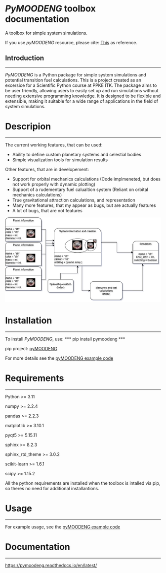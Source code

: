 # *PyMOODENG* toolbox documentation

A toolbox for simple system simulations. 

If you use *pyMOODENG* resource, please cite:  [This](https://pymoodeng.readthedocs.io/en/latest/) as reference. 

## Introduction
-----------------

*PyMOODENG* is a Python package for simple system simulations and potential transition fuel calculations. This is a project created as an excersice for a Scientific
Python course at PPKE ITK. The package aims to be user friendly, allowing users to easily set up and run simulations without needing extensive programming knowledge. It is designed to be flexible and extensible, making it suitable for a wide range of applications in the field of system simulations.

# Descripion
-----------------

The current working features, that can be used:

- Ability to define custom planetary systems and celestial bodies
- Simple visualization tools for simulation results

Other features, that are in developement:

- Support for  orbital mechanics calculations (Code implmeneted, but does not work properly with dynamic plotting)
- Support of  a rudementary fuel calualtion system (Reliant on orbital mechanics calculations)
- True gravitational attraction calculations, and representation 
- Many more features, that my appear as bugs, but are actually features
- A lot of bugs, that are not features


![](figs/toolbox_sketch.png)

# Installation
-----------------

To install *PyMOODENG*, use: 
*** pip install pymoodeng ***


pip project: [pyMOODENG](https://pypi.org/project/pymoodeng/)


For more details see the [pyMOODENG example code](https://pyppg.readthedocs.io/en/latest/example_code.html)

# Requirements
-----------------

Python >= 3.11

numpy >= 2.2.4

pandas >= 2.2.3

matplotlib >= 3.10.1

pyqt5  >= 5.15.11

sphinx >= 8.2.3

sphinx_rtd_theme >= 3.0.2

scikit-learn >= 1.6.1

scipy >= 1.15.2

All the python requirements are installed when the toolbox is intalled via pip, so theres no need for additional installantions.


# Usage
-----------------

For example usage, see the [pyMOODENG example code](https://pyppg.readthedocs.io/en/latest/example_code.html)

# Documentation
-----------------

https://pymoodeng.readthedocs.io/en/latest/






